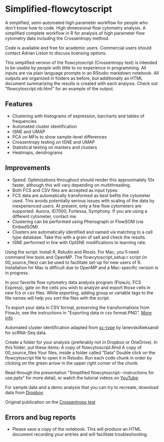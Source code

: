 # Simplified-flowcytoscript
A simplified, semi-automated high parameter workflow for people who don't know how to code. High dimensional flow cytometry analysis.
A simplified complete workflow in R for analysis of high parameter flow cytometry data including the Crossentropy method.

Code is available and free for academic users. Commercial users should contact Adrian Liston to discuss licensing options.

This simplified version of the flowcytoscript (Crossentropy test) is intended to be usable by people with little to no experience in programming. All inputs are via plain language prompts in an RStudio markdown notebook. All outputs are organized in folders as before, but additionally an HTML document summarizing the results is created with each analysis. Check out "flowcytoscript.nb.html" for an example of the output.

## Features
* Clustering with histograms of expression, barcharts and tables of frequencies
* Automated cluster identification
* tSNE and UMAP
* PCA on MFIs to show sample-level differences
* Crossentropy testing on tSNE and UMAP
* Statistical testing on markers and clusters
* Heatmaps, dendrograms

## Improvements
* Speed. Optimizations throughout should render this approximately 10x faster, although this will vary depending on multithreading.
* Both FCS and CSV files are accepted as input types.
* FCS data are automatically transformed as best befits the cytometer used. This avoids potentially serious issues with scaling of the data by inexperienced users. At present, only a few flow cytometers are supported: Aurora, ID7000, Fortessa, Symphony. If you are using a different cytometer, contact me.
* Clustering can be performed using Phenograph or FlowSOM (via EmbedSOM).
* Clusters are automatically identified and named via matching to a cell type database. Take this with a grain of salt and check the results.
* tSNE performed in line with OptSNE modifications to learning rate.

Using the script: Install R, Rstudio and Rtools. For Mac, you’ll need command line tools and OpenMP. The flowcytoscript_setup.r script (in 00_source_files) can be used to facilitate set-up for new users of R. Installation for Mac is difficult due to OpenMP and a Mac-specific version is in progress.

In your favorite flow cytometry data analysis program (FlowJo, FCS Express), gate on the cells you wish to analyze and export those cells in new fcs or csv files. While exporting, adding group or variable tags to the file names will help you sort the files with the script.

To export your data in CSV format, preserving the transformations from FlowJo, see the instructions in "Exporting data in csv format.PNG". [More info](https://docs.flowjo.com/flowjo/graphs-and-gating/gw-transform-overview/)

Automated cluster identification adapted from [sc-type](https://github.com/IanevskiAleksandr/sc-type) by IanevskiAleksandr for scRNA-Seq data.

Create a folder for your analysis (preferably not in Dropbox or OneDrive). In this folder, put these items: A copy of flowcytoscript.Rmd A copy of 00_source_files Your files, inside a folder called “Data” Double click on the flowcytoscript file to open it in Rstudio. Run each code chunk in order by clicking on the green arrow in the upper right corner of the chunk.

Read through the presentation "Simplified flowcytoscript--instructions for use.pptx" for more detail, or watch the tutorial videos on [YouTube](https://www.youtube.com/watch?v=6x3Gwyf7-ww&t=3s).

For sample data and a demo analysis that you can try to recreate, download data from [Dropbox](https://www.dropbox.com/scl/fo/s9h6z1k3rvliczv08uk6c/AGFFDoxnF1ttcZ7lTvddAQQ?rlkey=d3b224522jgq9g3rds8bnb3s9&dl=0)

Original publication on the [Crossentropy test](https://www.cell.com/cell-reports-methods/pdfExtended/S2667-2375(22)00295-8)

## Errors and bug reports
* Please save a copy of the notebook. This will produce an HTML document recording your entries and will facilitate troubleshooting.
